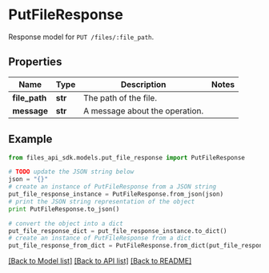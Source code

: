 # PutFileResponse

Response model for `PUT /files/:file_path`.

## Properties
Name | Type | Description | Notes
------------ | ------------- | ------------- | -------------
**file_path** | **str** | The path of the file. |
**message** | **str** | A message about the operation. |

## Example

```python
from files_api_sdk.models.put_file_response import PutFileResponse

# TODO update the JSON string below
json = "{}"
# create an instance of PutFileResponse from a JSON string
put_file_response_instance = PutFileResponse.from_json(json)
# print the JSON string representation of the object
print PutFileResponse.to_json()

# convert the object into a dict
put_file_response_dict = put_file_response_instance.to_dict()
# create an instance of PutFileResponse from a dict
put_file_response_from_dict = PutFileResponse.from_dict(put_file_response_dict)
```
[[Back to Model list]](../README.md#documentation-for-models) [[Back to API list]](../README.md#documentation-for-api-endpoints) [[Back to README]](../README.md)
